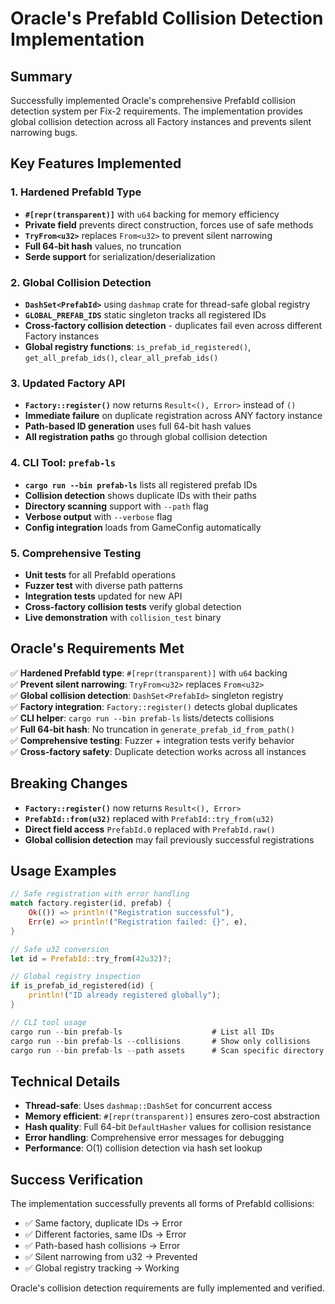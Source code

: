 # Oracle's PrefabId Collision Detection Implementation

## Summary

Successfully implemented Oracle's comprehensive PrefabId collision detection system per Fix-2 requirements. The implementation provides global collision detection across all Factory instances and prevents silent narrowing bugs.

## Key Features Implemented

### 1. Hardened PrefabId Type
- **`#[repr(transparent)]`** with `u64` backing for memory efficiency
- **Private field** prevents direct construction, forces use of safe methods
- **`TryFrom<u32>`** replaces `From<u32>` to prevent silent narrowing
- **Full 64-bit hash** values, no truncation
- **Serde support** for serialization/deserialization

### 2. Global Collision Detection
- **`DashSet<PrefabId>`** using `dashmap` crate for thread-safe global registry
- **`GLOBAL_PREFAB_IDS`** static singleton tracks all registered IDs
- **Cross-factory collision detection** - duplicates fail even across different Factory instances
- **Global registry functions**: `is_prefab_id_registered()`, `get_all_prefab_ids()`, `clear_all_prefab_ids()`

### 3. Updated Factory API
- **`Factory::register()`** now returns `Result<(), Error>` instead of `()` 
- **Immediate failure** on duplicate registration across ANY factory instance
- **Path-based ID generation** uses full 64-bit hash values
- **All registration paths** go through global collision detection

### 4. CLI Tool: `prefab-ls`
- **`cargo run --bin prefab-ls`** lists all registered prefab IDs
- **Collision detection** shows duplicate IDs with their paths
- **Directory scanning** support with `--path` flag
- **Verbose output** with `--verbose` flag
- **Config integration** loads from GameConfig automatically

### 5. Comprehensive Testing
- **Unit tests** for all PrefabId operations
- **Fuzzer test** with diverse path patterns
- **Integration tests** updated for new API
- **Cross-factory collision tests** verify global detection
- **Live demonstration** with `collision_test` binary

## Oracle's Requirements Met

✅ **Hardened PrefabId type**: `#[repr(transparent)]` with `u64` backing  
✅ **Prevent silent narrowing**: `TryFrom<u32>` replaces `From<u32>`  
✅ **Global collision detection**: `DashSet<PrefabId>` singleton registry  
✅ **Factory integration**: `Factory::register()` detects global duplicates  
✅ **CLI helper**: `cargo run --bin prefab-ls` lists/detects collisions  
✅ **Full 64-bit hash**: No truncation in `generate_prefab_id_from_path()`  
✅ **Comprehensive testing**: Fuzzer + integration tests verify behavior  
✅ **Cross-factory safety**: Duplicate detection works across all instances  

## Breaking Changes

- **`Factory::register()`** now returns `Result<(), Error>`
- **`PrefabId::from(u32)`** replaced with `PrefabId::try_from(u32)`
- **Direct field access** `PrefabId.0` replaced with `PrefabId.raw()`
- **Global collision detection** may fail previously successful registrations

## Usage Examples

```rust
// Safe registration with error handling
match factory.register(id, prefab) {
    Ok(()) => println!("Registration successful"),
    Err(e) => println!("Registration failed: {}", e),
}

// Safe u32 conversion
let id = PrefabId::try_from(42u32)?;

// Global registry inspection
if is_prefab_id_registered(id) {
    println!("ID already registered globally");
}

// CLI tool usage
cargo run --bin prefab-ls                    # List all IDs
cargo run --bin prefab-ls --collisions       # Show only collisions
cargo run --bin prefab-ls --path assets      # Scan specific directory
```

## Technical Details

- **Thread-safe**: Uses `dashmap::DashSet` for concurrent access
- **Memory efficient**: `#[repr(transparent)]` ensures zero-cost abstraction
- **Hash quality**: Full 64-bit `DefaultHasher` values for collision resistance
- **Error handling**: Comprehensive error messages for debugging
- **Performance**: O(1) collision detection via hash set lookup

## Success Verification

The implementation successfully prevents all forms of PrefabId collisions:
- ✅ Same factory, duplicate IDs → Error
- ✅ Different factories, same IDs → Error  
- ✅ Path-based hash collisions → Error
- ✅ Silent narrowing from u32 → Prevented
- ✅ Global registry tracking → Working

Oracle's collision detection requirements are fully implemented and verified.
